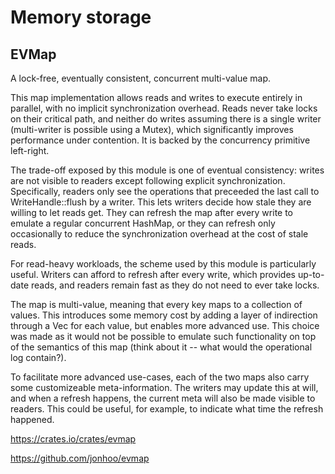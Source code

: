# Memory storage

## EVMap

A lock-free, eventually consistent, concurrent multi-value map.

This map implementation allows reads and writes to execute entirely in parallel, with no implicit synchronization overhead. Reads never take locks on their critical path, and neither do writes assuming there is a single writer (multi-writer is possible using a Mutex), which significantly improves performance under contention. It is backed by the concurrency primitive left-right.

The trade-off exposed by this module is one of eventual consistency: writes are not visible to readers except following explicit synchronization. Specifically, readers only see the operations that preceeded the last call to WriteHandle::flush by a writer. This lets writers decide how stale they are willing to let reads get. They can refresh the map after every write to emulate a regular concurrent HashMap, or they can refresh only occasionally to reduce the synchronization overhead at the cost of stale reads.

For read-heavy workloads, the scheme used by this module is particularly useful. Writers can afford to refresh after every write, which provides up-to-date reads, and readers remain fast as they do not need to ever take locks.

The map is multi-value, meaning that every key maps to a collection of values. This introduces some memory cost by adding a layer of indirection through a Vec for each value, but enables more advanced use. This choice was made as it would not be possible to emulate such functionality on top of the semantics of this map (think about it -- what would the operational log contain?).

To facilitate more advanced use-cases, each of the two maps also carry some customizeable meta-information. The writers may update this at will, and when a refresh happens, the current meta will also be made visible to readers. This could be useful, for example, to indicate what time the refresh happened.


https://crates.io/crates/evmap


https://github.com/jonhoo/evmap